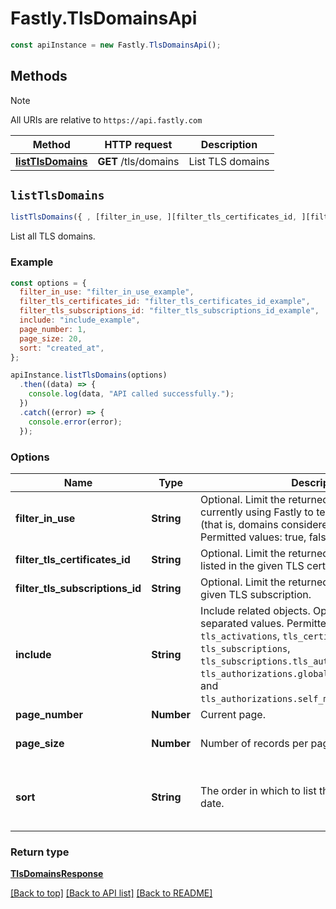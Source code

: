 # Fastly.TlsDomainsApi

```javascript
const apiInstance = new Fastly.TlsDomainsApi();
```
## Methods

> [!NOTE]
> All URIs are relative to `https://api.fastly.com`

Method | HTTP request | Description
------ | ------------ | -----------
[**listTlsDomains**](TlsDomainsApi.md#listTlsDomains) | **GET** /tls/domains | List TLS domains


## `listTlsDomains`

```javascript
listTlsDomains({ , [filter_in_use, ][filter_tls_certificates_id, ][filter_tls_subscriptions_id, ][include, ][page_number, ][page_size, ][sort] })
```

List all TLS domains.

### Example

```javascript
const options = {
  filter_in_use: "filter_in_use_example",
  filter_tls_certificates_id: "filter_tls_certificates_id_example",
  filter_tls_subscriptions_id: "filter_tls_subscriptions_id_example",
  include: "include_example",
  page_number: 1,
  page_size: 20,
  sort: "created_at",
};

apiInstance.listTlsDomains(options)
  .then((data) => {
    console.log(data, "API called successfully.");
  })
  .catch((error) => {
    console.error(error);
  });
```

### Options

Name | Type | Description  | Notes
------------- | ------------- | ------------- | -------------
**filter_in_use** | **String** | Optional. Limit the returned domains to those currently using Fastly to terminate TLS with SNI (that is, domains considered \&quot;in use\&quot;) Permitted values: true, false. | [optional]
**filter_tls_certificates_id** | **String** | Optional. Limit the returned domains to those listed in the given TLS certificate&#39;s SAN list. | [optional]
**filter_tls_subscriptions_id** | **String** | Optional. Limit the returned domains to those for a given TLS subscription. | [optional]
**include** | **String** | Include related objects. Optional, comma-separated values. Permitted values: `tls_activations`, `tls_certificates`, `tls_subscriptions`, `tls_subscriptions.tls_authorizations`, `tls_authorizations.globalsign_email_challenge`, and `tls_authorizations.self_managed_http_challenge`.  | [optional]
**page_number** | **Number** | Current page. | [optional]
**page_size** | **Number** | Number of records per page. | [optional] [defaults to 20]
**sort** | **String** | The order in which to list the results by creation date. | [optional] [one of: "created_at", "-created_at"]

### Return type

[**TlsDomainsResponse**](TlsDomainsResponse.md)


[[Back to top]](#) [[Back to API list]](../../README.md#endpoints)
[[Back to README]](../../README.md)
